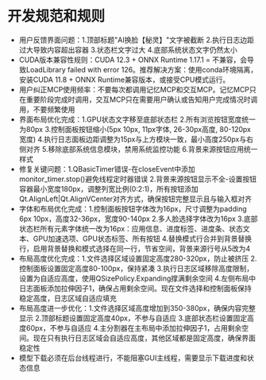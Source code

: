 # 开发规范和规则

- 用户反馈界面问题：1.顶部标题"AI换脸【秘灵】"文字被截断 2.执行日志边距过大导致内容超出容器 3.状态栏文字过大 4.底部系统状态文字仍然太小
- CUDA版本兼容性规则：CUDA 12.3 + ONNX Runtime 1.17.1 = 不兼容，会导致LoadLibrary failed with error 126。推荐解决方案：使用conda环境隔离，安装CUDA 11.8 + ONNX Runtime兼容版本，或接受CPU模式运行。
- 用户纠正MCP使用频率：不要每次都调用记忆MCP和交互MCP。记忆MCP只在重要阶段完成时调用，交互MCP只在需要用户确认或告知用户完成情况时调用，不要频繁使用
- 界面布局优化完成：1.GPU状态文字移至底部状态栏 2.所有浏览按钮宽度统一为80px 3.控制面板按钮缩小(5px 10px, 11px字体, 26-30px高度, 80-120px宽度) 4.执行日志面板边距调整为15px与上方模块一致，最小高度250px与右侧对齐 5.移除底部系统信息模块，禁用系统监控功能 6.背景来源按钮应用统一样式
- 修复关键问题：1.QBasicTimer错误-在closeEvent中添加monitor_timer.stop()避免线程定时器错误 2.背景来源按钮显示不全-设置按钮容器最小宽度180px，调整列宽比例(0:2:1)，所有按钮添加Qt.AlignLeft|Qt.AlignVCenter对齐方式，确保按钮完整显示且与输入框对齐
- 字体和布局优化完成：1.控制面板按钮字体改为16px，尺寸调整为padding 6px 10px，高度32-36px，宽度90-140px 2.多人脸选择字体改为16px 3.底部状态栏所有元素字体统一改为16px：应用信息、进度标签、进度条、状态文本、GPU加速选项、GPU状态标签、所有按钮 4.替换模式行合并到背景替换行，启用背景替换和模式选择在同一行，节省空间，背景来源行号从5改为4
- 布局高度优化完成：1.文件选择区域设置固定高度280-320px，防止被挤压 2.控制面板设置固定高度80-100px，保持紧凑 3.执行日志区域移除高度限制，设置为自适应高度，使用QSizePolicy.Expanding撑满剩余空间 4.左侧布局中日志面板添加拉伸因子1，确保占用剩余空间。现在文件选择和控制面板保持稳定高度，日志区域自适应填充
- 布局高度进一步优化：1.文件选择区域高度增加到350-380px，确保内容完整显示 2.顶部标题设置固定高度40px，不参与自适应 3.底部状态栏设置固定高度60px，不参与自适应 4.主分割器在主布局中添加拉伸因子1，占用剩余空间。现在只有执行日志区域会自适应高度，其他区域都是固定高度，确保界面稳定性
- 模型下载必须在后台线程进行，不能阻塞GUI主线程，需要显示下载进度和状态信息
